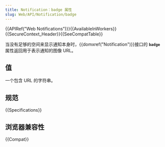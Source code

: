 ```yaml
---
title: Notification：badge 属性
slug: Web/API/Notification/badge
---
```


{{APIRef("Web Notifications")}}{{AvailableInWorkers}}{{SecureContext_Header}}{{SeeCompatTable}}

当没有足够的空间来显示通知本身时，{{domxref("Notification")}}接口的 **`badge`** 属性返回用于表示通知的图像 URL。

## 值

一个包含 URL 的字符串。

## 规范

{{Specifications}}

## 浏览器兼容性

{{Compat}}
